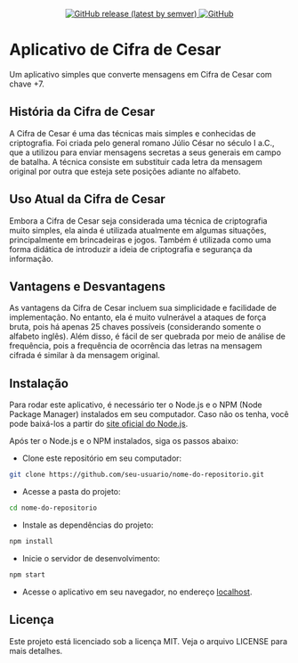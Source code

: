 <p align="center">
    <a href="https://github.com/devicons/devicon/releases">
        <img alt="GitHub release (latest by semver)" src="https://img.shields.io/github/v/release/devicons/devicon?color=%2360be86&label=Latest%20release&style=for-the-badge&sort=semver">
    </a>
    <a href="/LICENSE">
        <img alt="GitHub" src="https://img.shields.io/github/license/devicons/devicon?color=%2360be86&style=for-the-badge">
    </a>
 </p>

# Aplicativo de Cifra de Cesar

Um aplicativo simples que converte mensagens em Cifra de Cesar com chave +7.

## História da Cifra de Cesar

A Cifra de Cesar é uma das técnicas mais simples e conhecidas de criptografia. Foi criada pelo general romano Júlio César no século I a.C., que a utilizou para enviar mensagens secretas a seus generais em campo de batalha. A técnica consiste em substituir cada letra da mensagem original por outra que esteja sete posições adiante no alfabeto.

## Uso Atual da Cifra de Cesar

Embora a Cifra de Cesar seja considerada uma técnica de criptografia muito simples, ela ainda é utilizada atualmente em algumas situações, principalmente em brincadeiras e jogos. Também é utilizada como uma forma didática de introduzir a ideia de criptografia e segurança da informação.

## Vantagens e Desvantagens

As vantagens da Cifra de Cesar incluem sua simplicidade e facilidade de implementação. No entanto, ela é muito vulnerável a ataques de força bruta, pois há apenas 25 chaves possíveis (considerando somente o alfabeto inglês). Além disso, é fácil de ser quebrada por meio de análise de frequência, pois a frequência de ocorrência das letras na mensagem cifrada é similar à da mensagem original.

## Instalação

Para rodar este aplicativo, é necessário ter o Node.js e o NPM (Node Package Manager) instalados em seu computador. Caso não os tenha, você pode baixá-los a partir do [site oficial do Node.js](https://nodejs.org/).

Após ter o Node.js e o NPM instalados, siga os passos abaixo:

- Clone este repositório em seu computador:

```bash
git clone https://github.com/seu-usuario/nome-do-repositorio.git
```

- Acesse a pasta do projeto:

```bash
cd nome-do-repositorio
```

- Instale as dependências do projeto:

```bash
npm install
```

- Inicie o servidor de desenvolvimento:

```bash
npm start
```

- Acesse o aplicativo em seu navegador, no endereço [localhost](http://localhost:3000).

## Licença

Este projeto está licenciado sob a licença MIT. Veja o arquivo LICENSE para mais detalhes.

